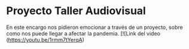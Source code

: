 # Proyecto Taller Audiovisual

En este encargo nos pidieron emocionar a través de un proyecto, sobre como nos puede llegar a afectar la pandemia.
[![Link del video (https://youtu.be/1rmm7tYerqA)


